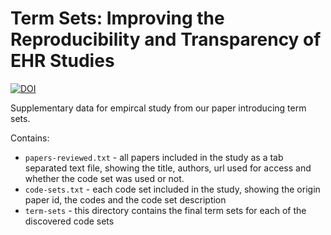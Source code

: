 # Term Sets: Improving the Reproducibility and Transparency of EHR Studies

[![DOI](https://zenodo.org/badge/xxx.svg)](https://zenodo.org/badge/latestdoi/xxx)

Supplementary data for empircal study from our paper introducing term sets.

Contains:
- `papers-reviewed.txt` - all papers included in the study as a tab separated text file, showing the title, authors, url used for access and whether the code set was used or not.
- `code-sets.txt` - each code set included in the study, showing the origin paper id, the codes and the code set description
- `term-sets` - this directory contains the final term sets for each of the discovered code sets